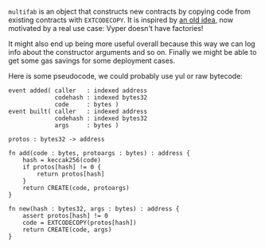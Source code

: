 
`multifab` is an object that constructs new contracts by copying
code from existing contracts with `EXTCODECOPY`. It is inspired
by [an old idea](https://github.com/nexusdev/the-factory), now
motivated by a real use case: Vyper doesn't have factories!

It might also end up being more useful overall because this way we
can log info about the constructor arguments and so on. Finally
we might be able to get some gas savings for some deployment cases.

Here is some pseudocode, we could probably use yul or raw bytecode:

```
event added( caller   : indexed address
             codehash : indexed bytes32
             code     : bytes )
event built( caller   : indexed address
             codehash : indexed bytes32
             args     : bytes )

protos : bytes32 -> address

fn add(code : bytes, protoargs : bytes) : address {
    hash = keccak256(code)
    if protos[hash] != 0 {
        return protos[hash]
    }
    return CREATE(code, protoargs)
}

fn new(hash : bytes32, args : bytes) : address {
    assert protos[hash] != 0
    code = EXTCODECOPY(protos[hash])
    return CREATE(code, args)
}
```
